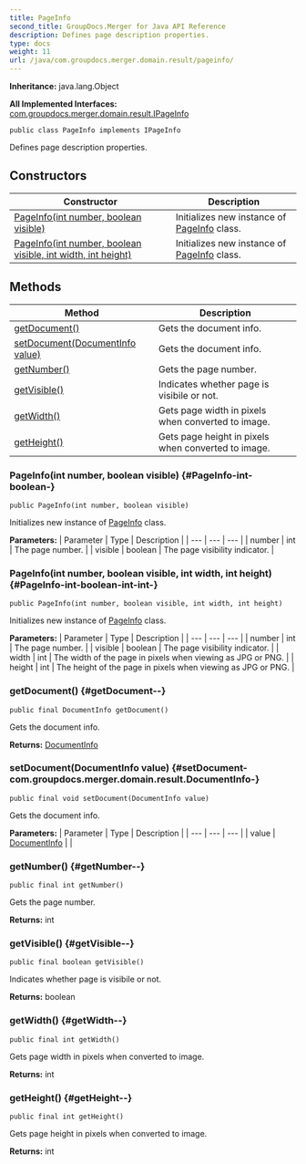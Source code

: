 ```yaml
---
title: PageInfo
second_title: GroupDocs.Merger for Java API Reference
description: Defines page description properties.
type: docs
weight: 11
url: /java/com.groupdocs.merger.domain.result/pageinfo/
---
```

**Inheritance:**
java.lang.Object

**All Implemented Interfaces:**
[com.groupdocs.merger.domain.result.IPageInfo](../../com.groupdocs.merger.domain.result/ipageinfo)
```
public class PageInfo implements IPageInfo
```

Defines page description properties.
## Constructors

| Constructor | Description |
| --- | --- |
| [PageInfo(int number, boolean visible)](#PageInfo-int-boolean-) | Initializes new instance of [PageInfo](../../com.groupdocs.merger.domain.result/pageinfo) class. |
| [PageInfo(int number, boolean visible, int width, int height)](#PageInfo-int-boolean-int-int-) | Initializes new instance of [PageInfo](../../com.groupdocs.merger.domain.result/pageinfo) class. |
## Methods

| Method | Description |
| --- | --- |
| [getDocument()](#getDocument--) | Gets the document info. |
| [setDocument(DocumentInfo value)](#setDocument-com.groupdocs.merger.domain.result.DocumentInfo-) | Gets the document info. |
| [getNumber()](#getNumber--) | Gets the page number. |
| [getVisible()](#getVisible--) | Indicates whether page is visibile or not. |
| [getWidth()](#getWidth--) | Gets page width in pixels when converted to image. |
| [getHeight()](#getHeight--) | Gets page height in pixels when converted to image. |
### PageInfo(int number, boolean visible) {#PageInfo-int-boolean-}
```
public PageInfo(int number, boolean visible)
```


Initializes new instance of [PageInfo](../../com.groupdocs.merger.domain.result/pageinfo) class.

**Parameters:**
| Parameter | Type | Description |
| --- | --- | --- |
| number | int | The page number. |
| visible | boolean | The page visibility indicator. |

### PageInfo(int number, boolean visible, int width, int height) {#PageInfo-int-boolean-int-int-}
```
public PageInfo(int number, boolean visible, int width, int height)
```


Initializes new instance of [PageInfo](../../com.groupdocs.merger.domain.result/pageinfo) class.

**Parameters:**
| Parameter | Type | Description |
| --- | --- | --- |
| number | int | The page number. |
| visible | boolean | The page visibility indicator. |
| width | int | The width of the page in pixels when viewing as JPG or PNG. |
| height | int | The height of the page in pixels when viewing as JPG or PNG. |

### getDocument() {#getDocument--}
```
public final DocumentInfo getDocument()
```


Gets the document info.

**Returns:**
[DocumentInfo](../../com.groupdocs.merger.domain.result/documentinfo)
### setDocument(DocumentInfo value) {#setDocument-com.groupdocs.merger.domain.result.DocumentInfo-}
```
public final void setDocument(DocumentInfo value)
```


Gets the document info.

**Parameters:**
| Parameter | Type | Description |
| --- | --- | --- |
| value | [DocumentInfo](../../com.groupdocs.merger.domain.result/documentinfo) |  |

### getNumber() {#getNumber--}
```
public final int getNumber()
```


Gets the page number.

**Returns:**
int
### getVisible() {#getVisible--}
```
public final boolean getVisible()
```


Indicates whether page is visibile or not.

**Returns:**
boolean
### getWidth() {#getWidth--}
```
public final int getWidth()
```


Gets page width in pixels when converted to image.

**Returns:**
int
### getHeight() {#getHeight--}
```
public final int getHeight()
```


Gets page height in pixels when converted to image.

**Returns:**
int
